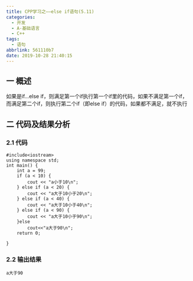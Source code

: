 ```yaml
---
title: CPP学习之——else if语句(5.11)
categories:
  - 开发
  - A-基础语言
  - C++
tags:
  - 语句
abbrlink: 561110b7
date: 2019-10-28 21:40:15
---
```

## 一 概述

如果是if...else if，则满足第一个if执行第一个if里的代码，如果不满足第一个if，而满足第二个if，则执行第二个if（即else if）的代码，如果都不满足，就不执行

<!--more-->

## 二 代码及结果分析

### 2.1 代码

```
#include<iostream>
using namespace std;
int main() {
	int a = 99;
	if (a < 10) {
		cout << "a小于10\n";
	} else if (a < 20) {
		cout << "a大于10小于20\n";
	} else if (a < 40) {
		cout << "a大于10小于40\n";
	} else if (a < 90) {
		cout << "a大于10小于90\n";
	}else
		cout<<"a大于90\n";
	return 0;

}
```

### 2.2 输出结果

```
a大于90
```
